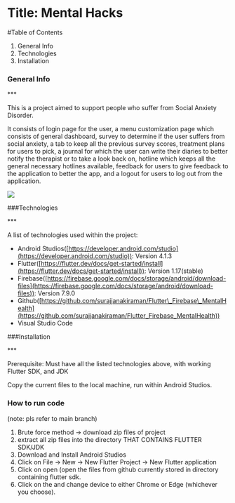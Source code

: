 # Title: Mental Hacks

#Table of Contents

1. General Info
2. Technologies
3. Installation

### General Info

\*\*\*

This is a project aimed to support people who suffer from Social Anxiety Disorder.

It consists of login page for the user, a menu customization page which consists of general dashboard, survey to determine if the user suffers from social anxiety, a tab to keep all the previous survey scores, treatment plans for users to pick, a journal for which the user can write their diaries to better notify the therapist or to take a look back on, hotline which keeps all the general necessary hotlines available, feedback for users to give feedback to the application to better the app, and a logout for users to log out from the application.

![](RackMultipart20210401-4-1tpqhqt_html_225ec2ef138b6df5.png)

###Technologies

\*\*\*

A list of technologies used within the project:

- Android Studios([https://developer.android.com/studio](https://developer.android.com/studio)): Version 4.1.3
- Flutter([https://flutter.dev/docs/get-started/install](https://flutter.dev/docs/get-started/install)): Version 1.17(stable)
- Firebase([https://firebase.google.com/docs/storage/android/download-files](https://firebase.google.com/docs/storage/android/download-files)): Version 7.9.0
- Github([https://github.com/surajjanakiraman/Flutter\_Firebase\_MentalHealth](https://github.com/surajjanakiraman/Flutter_Firebase_MentalHealth))
- Visual Studio Code

###Installation

\*\*\*

Prerequisite: Must have all the listed technologies above, with working Flutter SDK, and JDK

Copy the current files to the local machine, run within Android Studios.

### How to run code
(note: pls refer to main branch)
1) Brute force method -> download zip files of project
2) extract all zip files into the directory THAT CONTAINS FLUTTER SDK/JDK
3) Download and Install Android Studios
4) Click on File -> New -> New Flutter Project -> New Flutter application
5) Click on open (open the files from github currently stored in directory containing flutter sdk.
6) Click on the <no device selected> and change device to either Chrome or Edge (whichever you choose). 
